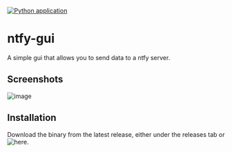 [![Python application](https://github.com/tdavis6/ntfy-gui/actions/workflows/python-app.yml/badge.svg)](https://github.com/tdavis6/ntfy-gui/actions/workflows/python-app.yml)
# ntfy-gui

A simple gui that allows you to send data to a ntfy server. 

## Screenshots
![image](https://github.com/tdavis6/ntfy-gui/assets/53464194/c04b6a7e-845c-40d7-a3c9-c46b7f86b442)


## Installation
Download the binary from the latest release, either under the releases tab or ![here](https://gitea.tylerdavis.net/tyler/ntfy-gui/releases/latest).
